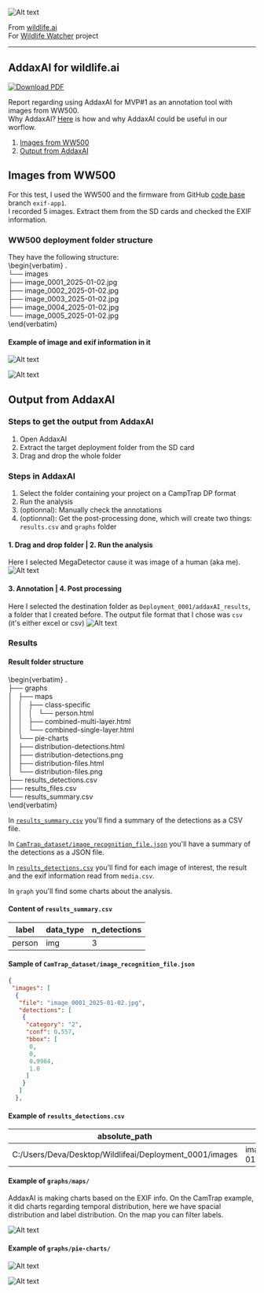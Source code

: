 ![Alt text](../../images/wildlife-ai-logo.png)

From [wildlife.ai](https://wildlife.ai/)  
For [Wildlife Watcher](https://wildlife.ai/projects/wildlife-watcher/) project  

---

AddaxAI for wildlife.ai
---

[![Download PDF](https://img.shields.io/badge/Download-PDF-blue)](../pdf/image_processing_addaxAI.pdf)

Report regarding using AddaxAI for MVP#1 as an annotation tool with images from WW500.  
Why AddaxAI? [Here](https://github.com/wildlifeai/wildlife-watcher-testing/blob/main/_documentation/data_science_testing/addaxAI_testing/report_addaxAI_testing_camtrap.md) is how and why AddaxAI could be useful in our worflow.

1. [Images from WW500](#images-from-ww500)
2. [Output from AddaxAI](#output-from-addaxai)

## Images from WW500

For this test, I used the WW500 and the firmware from GitHub [code base](https://github.com/wildlifeai/Seeed_Grove_Vision_AI_Module_V2) branch `exif-app1`.  
I recorded 5 images. Extract them from the SD cards and checked the EXIF information.  

### WW500 deployment folder structure

They have the following structure:  
\begin{verbatim}
.  
└── images  
    ├── image_0001_2025-01-02.jpg  
    ├── image_0002_2025-01-02.jpg  
    ├── image_0003_2025-01-02.jpg  
    ├── image_0004_2025-01-02.jpg  
    └── image_0005_2025-01-02.jpg  
\end{verbatim}

#### Example of image and exif information in it

![Alt text](../../images/WW500_results/Deployment_0001/images/image_0004_2025-01-02.jpg)

![Alt text](../../images/screenshots/exiftool_result_image.jpg)

## Output from AddaxAI

### Steps to get the output from AddaxAI

1. Open AddaxAI
2. Extract the target deployment folder from the SD card
3. Drag and drop the whole folder

### Steps in AddaxAI

1. Select the folder containing your project on a CampTrap DP format
2. Run the analysis
3. (optionnal): Manually check the annotations
4. (optionnal): Get the post-processing done, which will create two things: `results.csv` and `graphs` folder

#### 1. Drag and drop folder | 2. Run the analysis

Here I selected MegaDetector cause it was image of a human (aka me).
![Alt text](../../images/screenshots/addaxAI_frontpage_WW500.jpg)

#### 3. Annotation | 4. Post processing

Here I selected the destination folder as `Deployment_0001/addaxAI_results`, a folder that I created before. The output file format that I chose was `csv` (it's either excel or csv)
![Alt text](../../images/screenshots/addaxAI_postprocessing_WW500.jpg)

### Results

#### Result folder structure

\begin{verbatim}
.  
├── graphs  
│   ├── maps  
│   │   ├── class-specific  
│   │   │   └── person.html  
│   │   ├── combined-multi-layer.html  
│   │   └── combined-single-layer.html  
│   └── pie-charts  
│       ├── distribution-detections.html  
│       ├── distribution-detections.png  
│       ├── distribution-files.html  
│       └── distribution-files.png  
├── results_detections.csv  
├── results_files.csv  
└── results_summary.csv  
\end{verbatim}

In [`results_summary.csv`](#content-of-results_summarycsv) you'll find a summary of the detections as a CSV file.  

In [`CamTrap_dataset/image_recognition_file.json`](#sample-of-camtrap_datasetimage_recognition_filejson) you'll have a summary of the detections as a JSON file.  

In [`results_detections.csv`](#example-of-results_detectionscsv) you'll find for each image of interest, the result and the exif information read from `media.csv`.  

In `graph` you'll find some charts about the analysis.  

#### Content of `results_summary.csv`

| label  | data_type | n_detections |
| ------ | --------- | ------------ |
| person | img       | 3            |

#### Sample of `CamTrap_dataset/image_recognition_file.json`

```json
{
 "images": [
  {
   "file": "image_0001_2025-01-02.jpg",
   "detections": [
    {
     "category": "2",
     "conf": 0.557,
     "bbox": [
      0,
      0,
      0.9984,
      1.0
     ]
    }
   ]
  },
```

#### Example of `results_detections.csv`

| absolute_path                                           | relative_path             | data_type | label  | confidence | human_verified | bbox_left | bbox_top | bbox_right | bbox_bottom | file_height | file_width | DateTimeOriginal | DateTime | DateTimeDigitized | Latitude           | Longitude          | GPSLink                                                          | Altitude | Make | Model | Flash | ExifOffset | ResolutionUnit | YCbCrPositioning | XResolution | YResolution | ExifVersion | ComponentsConfiguration | FlashPixVersion | ColorSpace | ExifImageWidth | ISOSpeedRatings | ExifImageHeight | ExposureMode | WhiteBalance | SceneCaptureType | ExposureTime | Software | Sharpness | Saturation | ReferenceBlackWhite |
| ------------------------------------------------------- | ------------------------- | --------- | ------ | ---------- | -------------- | --------- | -------- | ---------- | ----------- | ----------- | ---------- | ---------------- | -------- | ----------------- | ------------------ | ------------------ | ---------------------------------------------------------------- | -------- | ---- | ----- | ----- | ---------- | -------------- | ---------------- | ----------- | ----------- | ----------- | ----------------------- | --------------- | ---------- | -------------- | --------------- | --------------- | ------------ | ------------ | ---------------- | ------------ | -------- | --------- | ---------- | ------------------- |
| C:/Users/Deva/Desktop/Wildlifeai/Deployment_0001/images | image_0001_2025-01-02.jpg | img       | person | 0.557      | False          | 0         | 0        | 639        | 480         | 480         | 640        | NA               | NA       | NA                | -39.35379972222222 | 174.43829972222224 | https://maps.google.com/?q=-39.35379972222222,174.43829972222224 | NA       | NA   | NA    | NA    | 314        | 2              | 1                | 72.0        | 72.0        | b'0231'     | b'x01x02x03x00' | b'0100'         | 1          | 640            | NA              | 480             | NA           | NA           | NA               | NA           | NA       | NA        | NA         | NA                  |

#### Example of `graphs/maps/`

AddaxAI is making charts based on the EXIF info. On the CamTrap example, it did charts regarding temporal distribution, here we have spacial distribution and label distribution. On the map you can filter labels. 

![Alt text](../../images/screenshots/addaxAI_result_WW500_map.jpg)

#### Example of `graphs/pie-charts/`

![Alt text](../../images/WW500_results/Deployment_0001/addaxAI_results/graphs/pie-charts/distribution-files.png)

![Alt text](../../images/WW500_results/Deployment_0001/addaxAI_results/graphs/pie-charts/distribution-detections.png)

